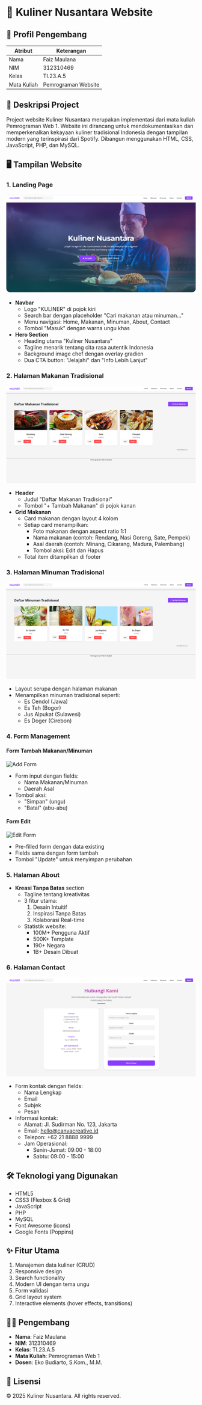 # 🍱 Kuliner Nusantara Website

## 👤 Profil Pengembang
| Atribut | Keterangan |
|---------|------------|
| Nama | Faiz Maulana |
| NIM | 312310469 |
| Kelas | TI.23.A.5 |
| Mata Kuliah | Pemrograman Website |

## 📝 Deskripsi Project
Project website Kuliner Nusantara merupakan implementasi dari mata kuliah Pemrograman Web 1. Website ini dirancang untuk mendokumentasikan dan memperkenalkan kekayaan kuliner tradisional Indonesia dengan tampilan modern yang terinspirasi dari Spotify. Dibangun menggunakan HTML, CSS, JavaScript, PHP, dan MySQL.

## 🖥️ Tampilan Website

### 1. Landing Page
![Landing Page](images/tampilan/home.png)
- **Navbar**
  - Logo "KULINER" di pojok kiri
  - Search bar dengan placeholder "Cari makanan atau minuman..."
  - Menu navigasi: Home, Makanan, Minuman, About, Contact
  - Tombol "Masuk" dengan warna ungu khas
- **Hero Section**
  - Heading utama "Kuliner Nusantara"
  - Tagline menarik tentang cita rasa autentik Indonesia
  - Background image chef dengan overlay gradien
  - Dua CTA button: "Jelajahi" dan "Info Lebih Lanjut"

### 2. Halaman Makanan Tradisional
![Makanan Page](images/tampilan/makananview.png)
- **Header**
  - Judul "Daftar Makanan Tradisional"
  - Tombol "+ Tambah Makanan" di pojok kanan
- **Grid Makanan**
  - Card makanan dengan layout 4 kolom
  - Setiap card menampilkan:
    - Foto makanan dengan aspect ratio 1:1
    - Nama makanan (contoh: Rendang, Nasi Goreng, Sate, Pempek)
    - Asal daerah (contoh: Minang, Cikarang, Madura, Palembang)
    - Tombol aksi: Edit dan Hapus
  - Total item ditampilkan di footer

### 3. Halaman Minuman Tradisional
![Minuman Page](images/tampilan/minumanview.png)
- Layout serupa dengan halaman makanan
- Menampilkan minuman tradisional seperti:
  - Es Cendol (Jawa)
  - Es Teh (Bogor)
  - Jus Alpukat (Sulawesi)
  - Es Doger (Cirebon)

### 4. Form Management
#### Form Tambah Makanan/Minuman
![Add Form](images/tampilan/addmakanan.png)
- Form input dengan fields:
  - Nama Makanan/Minuman
  - Daerah Asal
- Tombol aksi:
  - "Simpan" (ungu)
  - "Batal" (abu-abu)

#### Form Edit
![Edit Form](images/tampilan/editminuman.png)
- Pre-filled form dengan data existing
- Fields sama dengan form tambah
- Tombol "Update" untuk menyimpan perubahan

### 5. Halaman About
- **Kreasi Tanpa Batas** section
  - Tagline tentang kreativitas
  - 3 fitur utama:
    1. Desain Intuitif
    2. Inspirasi Tanpa Batas
    3. Kolaborasi Real-time
  - Statistik website:
    - 100M+ Pengguna Aktif
    - 500K+ Template
    - 190+ Negara
    - 1B+ Desain Dibuat

### 6. Halaman Contact
![Contact Page](images/tampilan/contact.png)
- Form kontak dengan fields:
  - Nama Lengkap
  - Email
  - Subjek
  - Pesan
- Informasi kontak:
  - Alamat: Jl. Sudirman No. 123, Jakarta
  - Email: hello@canvacreative.id
  - Telepon: +62 21 8888 9999
  - Jam Operasional:
    - Senin-Jumat: 09:00 - 18:00
    - Sabtu: 09:00 - 15:00

## 🛠️ Teknologi yang Digunakan
- HTML5
- CSS3 (Flexbox & Grid)
- JavaScript
- PHP
- MySQL
- Font Awesome (icons)
- Google Fonts (Poppins)

## ✨ Fitur Utama
1. Manajemen data kuliner (CRUD)
2. Responsive design
3. Search functionality
4. Modern UI dengan tema ungu
5. Form validasi
6. Grid layout system
7. Interactive elements (hover effects, transitions)

## 👨‍💻 Pengembang
- **Nama**: Faiz Maulana
- **NIM**: 312310469
- **Kelas**: TI.23.A.5
- **Mata Kuliah**: Pemrograman Web 1
- **Dosen**: Eko Budiarto, S.Kom., M.M.

## 📄 Lisensi
© 2025 Kuliner Nusantara. All rights reserved.